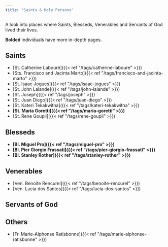 ```yaml
---
title: "Saints & Holy Persons"
---
```


A look into places where Saints, Blesseds, Venerables and Servants of God lived their lives.

__Bolded__ individuals have more in-depth pages.

## Saints

* [St. Catherine Labouré]({{< ref "/tags/catherine-laboure" >}})
* [Sts. Francisco and Jacinta Marto]({{< ref "/tags/francisco-and-jacinta-marto" >}})
* [St. Isaac Jogues]({{< ref "/tags/isaac-jogues" >}})
* [St. John Lalande]({{< ref "/tags/john-lalande" >}})
* [St. Joseph]({{< ref "/tags/joseph" >}})
* [St. Juan Diego]({{< ref "/tags/juan-diego" >}})
* [St. Kateri Tekakwitha]({{< ref "/tags/kateri-tekakwitha" >}})
* __[St. Maria Goretti]({{< ref "/tags/maria-goretti" >}})__
* [St. Rene Goupil]({{< ref "/tags/rene-goupil" >}})

## Blesseds

* __[Bl. Miguel Pro]({{< ref "/tags/miguel-pro" >}})__
* __[Bl. Pier Giorgio Frassati]({{< ref "/tags/pier-giorgio-frassati" >}})__
* __[Bl. Stanley Rother]({{< ref "/tags/stanley-rother" >}})__

## Venerables

* [Ven. Benoîte Rencurel]({{< ref "/tags/benoite-rencurel" >}})
* [Ven. Lucia dos Santos]({{< ref "/tags/lucia-dos-santos" >}})

## Servants of God

## Others

* [Fr. Marie-Alphonse Ratisbonne]({{< ref "/tags/marie-alphonse-ratisbonne" >}})